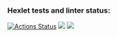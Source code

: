 ### Hexlet tests and linter status:
[![Actions Status](https://github.com/gaypropaganda/frontend-project-lvl1/workflows/hexlet-check/badge.svg)](https://github.com/gaypropaganda/frontend-project-lvl1/actions)
<a href="https://codeclimate.com/github/codeclimate/codeclimate/maintainability"><img src="https://api.codeclimate.com/v1/badges/a99a88d28ad37a79dbf6/maintainability" /></a>
<img src="https://github.com/gaypropaganda/frontend-project-lvl1/actions/workflows/github-actions-demo.yml/badge.svg">
